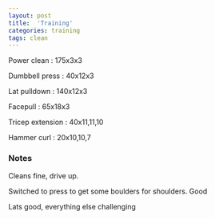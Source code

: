 ```yaml
---
layout: post
title:  'Training'
categories: training
tags: clean
---
```


Power clean  :  175x3x3

Dumbbell press  :  40x12x3

Lat pulldown  :  140x12x3

Facepull  : 65x18x3

Tricep extension  :  40x11,11,10

Hammer curl  :  20x10,10,7

### Notes

Cleans fine, drive up.

Switched to press to get some boulders for shoulders. Good

Lats good, everything else challenging
